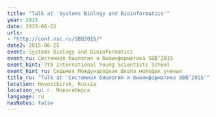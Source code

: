 ```yaml
---
title: "Talk at 'Systems Biology and Bioinformatics'"
year: 2015
date: 2015-06-22
urls:
- "http://conf.nsc.ru/SBB2015/"
date2: 2015-06-25
event: Systems Biology and Bioinformatics
event_ru: Системная биология и биоинформатика SBB’2015
event_hint: 7th International Young Scientists School
event_hint_ru: Седьмая Международная Школа молодых ученых
title_ru: "Talk at 'Системная биология и биоинформатика SBB’2015'"
location: Novosibirsk, Russia
location_ru: г. Новосибирск
language: ru
hasNotes: false
---
```

